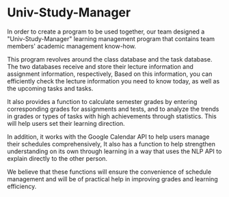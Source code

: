 # Univ-Study-Manager

In order to create a program to be used together, our team designed a "Univ-Study-Manager" learning management program that contains team members' academic management know-how.  

This program revolves around the class database and the task database.
The two databases receive and store their lecture information and assignment information, respectively,
Based on this information, you can efficiently check the lecture information you need to know today, as well as the upcoming tasks and tasks.

It also provides a function to calculate semester grades by entering corresponding grades for assignments and tests, and to analyze the trends in grades or types of tasks with high achievements through statistics. 
This will help users set their learning direction.

In addition, it works with the Google Calendar API to help users manage their schedules comprehensively,
It also has a function to help strengthen understanding on its own through learning in a way that uses the NLP API to explain directly to the other person.

We believe that these functions will ensure the convenience of schedule management and will be of practical help in improving grades and learning efficiency.
